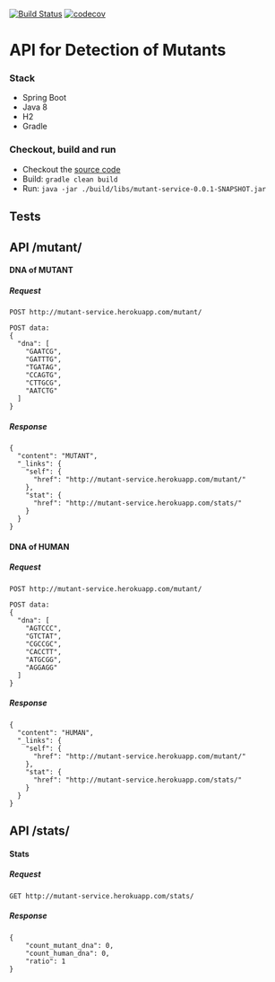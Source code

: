 [![Build Status](https://travis-ci.org/felizi/mutant-service.svg?branch=develop)](https://travis-ci.org/felizi/mutant-service)
[![codecov](https://codecov.io/gh/felizi/mutant-service/branch/develop/graph/badge.svg)](https://codecov.io/gh/felizi/mutant-service)
# API for Detection of Mutants

### Stack
- Spring Boot
- Java 8
- H2
- Gradle

### Checkout, build and run
- Checkout the [source code](https://github.com/felizi/mutant-service)
- Build: ```gradle clean build```
- Run: ```java -jar ./build/libs/mutant-service-0.0.1-SNAPSHOT.jar```


## Tests
API /mutant/
-----
#### DNA of MUTANT
##### Request
```
POST http://mutant-service.herokuapp.com/mutant/

POST data:
{
  "dna": [
    "GAATCG",
    "GATTTG",
    "TGATAG",
    "CCAGTG",
    "CTTGCG",
    "AATCTG"
  ]
}
```
##### Response
```
{
  "content": "MUTANT",
  "_links": {
    "self": {
      "href": "http://mutant-service.herokuapp.com/mutant/"
    },
    "stat": {
      "href": "http://mutant-service.herokuapp.com/stats/"
    }
  }
}
```
#### DNA of HUMAN
##### Request
```
POST http://mutant-service.herokuapp.com/mutant/

POST data:
{
  "dna": [
    "AGTCCC",
    "GTCTAT",
    "CGCCGC",
    "CACCTT",
    "ATGCGG",
    "AGGAGG"
  ]
}
```
##### Response
```
{
  "content": "HUMAN",
  "_links": {
    "self": {
      "href": "http://mutant-service.herokuapp.com/mutant/"
    },
    "stat": {
      "href": "http://mutant-service.herokuapp.com/stats/"
    }
  }
}
```
API /stats/
-----
#### Stats
##### Request
```
GET http://mutant-service.herokuapp.com/stats/
```
##### Response
```
{
    "count_mutant_dna": 0,
    "count_human_dna": 0,
    "ratio": 1
}
```
